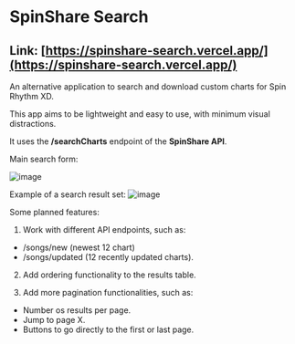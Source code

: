 # SpinShare Search
## Link: [https://spinshare-search.vercel.app/](https://spinshare-search.vercel.app/)

An alternative application to search and download custom charts for Spin Rhythm XD.

This app aims to be lightweight and easy to use, with minimum visual distractions.

It uses the **/searchCharts** endpoint of the **SpinShare API**.

Main search form:

![image](https://user-images.githubusercontent.com/16089829/176086717-4e64373e-4b53-431e-ba31-d1dc11ae86fc.png)

Example of a search result set:
![image](https://user-images.githubusercontent.com/16089829/176086743-6dc79208-5edc-460d-8a41-2d94e7b40d2b.png)

Some planned features:
1. Work with different API endpoints, such as:
* /songs/new (newest 12 chart)
* /songs/updated (12 recently updated charts).
2. Add ordering functionality to the results table.

3. Add more pagination functionalities, such as:
* Number os results per page.
* Jump to page X.
* Buttons to go directly to the first or last page.